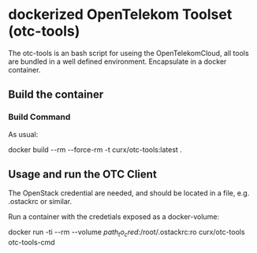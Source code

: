 # dockerized OpenTelekom Toolset (otc-tools)

The otc-tools is an bash script for useing the OpenTelekomCloud,
all tools are bundled in a well defined environment.
Encapsulate in a docker container.

## Build the container

### Build Command

As usual:

  docker build --rm --force-rm -t curx/otc-tools:latest .

## Usage and run the OTC Client

The OpenStack credential are needed, and should be located in
a file, e.g. .ostackrc or similar.

Run a container with the credetials exposed as a docker-volume:

  docker run -ti --rm --volume $path_to_cred$:/root/.ostackrc:ro curx/otc-tools otc-tools-cmd
